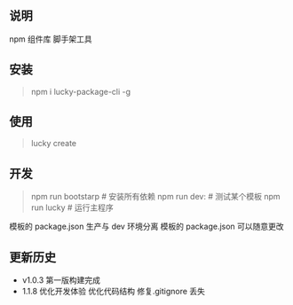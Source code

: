 ## 说明

npm 组件库 脚手架工具

## 安装

> npm i lucky-package-cli -g

## 使用

> lucky create <app-name>

## 开发

> npm run bootstarp # 安装所有依赖
> npm run dev:<template-name> # 测试某个模板
> npm run lucky # 运行主程序

模板的 package.json 生产与 dev 环境分离 模板的 package.json 可以随意更改

## 更新历史

- v1.0.3 第一版构建完成
- 1.1.8 优化开发体验 优化代码结构 修复.gitignore 丢失
